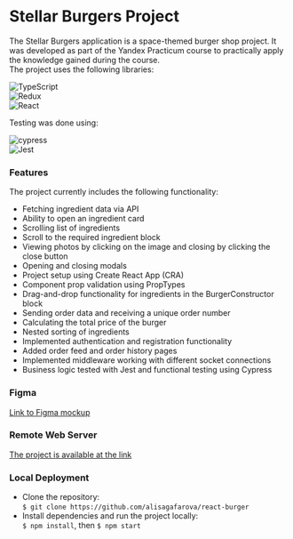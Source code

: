 # Stellar Burgers Project

The Stellar Burgers application is a space-themed burger shop project. It was developed as part of the Yandex Practicum course to practically apply the knowledge gained during the course.  
The project uses the following libraries:

![TypeScript](https://img.shields.io/badge/typescript-%23007ACC.svg?style=for-the-badge&logo=typescript&logoColor=white)  
![Redux](https://img.shields.io/badge/redux-%23593d88.svg?style=for-the-badge&logo=redux&logoColor=white)  
![React](https://img.shields.io/badge/react-%2320232a.svg?style=for-the-badge&logo=react&logoColor=%2361DAFB)

Testing was done using:

![cypress](https://img.shields.io/badge/-cypress-%23E5E5E5?style=for-the-badge&logo=cypress&logoColor=058a5e)  
![Jest](https://img.shields.io/badge/-jest-%23C21325?style=for-the-badge&logo=jest&logoColor=white)

### Features

The project currently includes the following functionality:

* Fetching ingredient data via API
* Ability to open an ingredient card
* Scrolling list of ingredients
* Scroll to the required ingredient block
* Viewing photos by clicking on the image and closing by clicking the close button
* Opening and closing modals
* Project setup using Create React App (CRA)
* Component prop validation using PropTypes
* Drag-and-drop functionality for ingredients in the BurgerConstructor block
* Sending order data and receiving a unique order number
* Calculating the total price of the burger
* Nested sorting of ingredients
* Implemented authentication and registration functionality
* Added order feed and order history pages
* Implemented middleware working with different socket connections
* Business logic tested with Jest and functional testing using Cypress

### Figma

[Link to Figma mockup](https://www.figma.com/file/tLatiSwpQmOsE3nSReMmqN/React_Bootcamp_%D0%9F%D1%80%D0%BE%D0%B5%D0%BA%D1%82%D0%BD%D1%8B%D0%B5-%D0%B7%D0%B0%D0%B4%D0%B0%D1%87%D0%B8_external_link?node-id=0%3A1)

### Remote Web Server

[The project is available at the link](https://react-burger-git-main-alisagafarovas-projects.vercel.app/)

### Local Deployment

* Clone the repository:  
  `$ git clone https://github.com/alisagafarova/react-burger`
* Install dependencies and run the project locally:  
  `$ npm install`, then `$ npm start`
